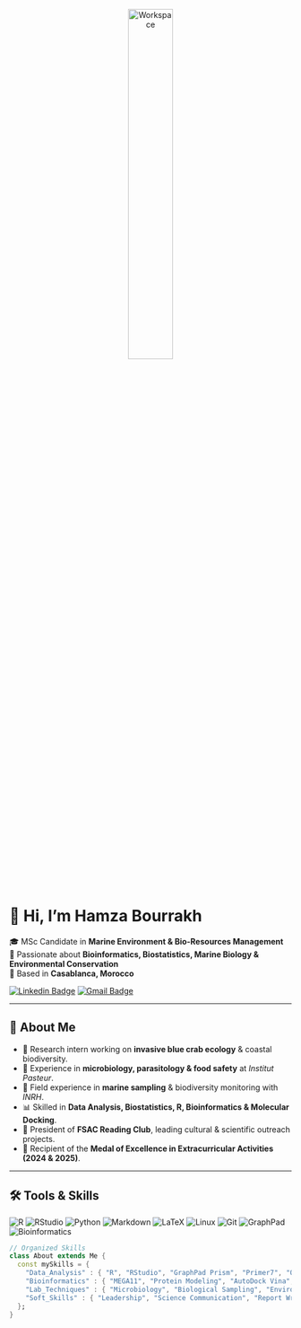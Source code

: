<div align="center" width="50">

<img src="https://github.com/SP-XD/SP-XD/blob/main/images/dev-working_rounded.gif?raw=true" alt="Workspace" width="40%"/><br> 

</div>

# 👋 Hi, I’m **Hamza Bourrakh**

🎓 MSc Candidate in **Marine Environment & Bio-Resources Management**  
🌊 Passionate about **Bioinformatics, Biostatistics, Marine Biology & Environmental Conservation**  
📍 Based in **Casablanca, Morocco**  

[![Linkedin Badge](https://img.shields.io/badge/-Hamza%20Bourrakh-blue?style=flat&logo=Linkedin&logoColor=white)](https://www.linkedin.com/in/bourrakh-hamza/) 
[![Gmail Badge](https://img.shields.io/badge/-hamza%20bourrakh-c14438?style=flat&logo=Gmail&logoColor=white&link=mailto:hamza.bourrakh-etu@etu.univh2c.ma)](mailto:hamza.bourrakh-etu@etu.univh2c.ma)

---

## 🔬 About Me  
- 🦀 Research intern working on **invasive blue crab ecology** & coastal biodiversity.  
- 🧫 Experience in **microbiology, parasitology & food safety** at *Institut Pasteur*.  
- 🐚 Field experience in **marine sampling** & biodiversity monitoring with *INRH*.  
- 📊 Skilled in **Data Analysis, Biostatistics, R, Bioinformatics & Molecular Docking**.  
- 📖 President of **FSAC Reading Club**, leading cultural & scientific outreach projects.  
- 🏅 Recipient of the **Medal of Excellence in Extracurricular Activities (2024 & 2025)**.  

---

## 🛠️ Tools & Skills  

![R](https://img.shields.io/badge/R-276DC3?style=flat&logo=r&logoColor=white)
![RStudio](https://img.shields.io/badge/RStudio-75AADB?style=flat&logo=rstudio&logoColor=white)
![Python](https://img.shields.io/badge/Python-FFD43B?style=flat&logo=python&logoColor=darkgreen)
![Markdown](https://img.shields.io/badge/Markdown-000000?style=flat&logo=markdown&logoColor=white)
![LaTeX](https://img.shields.io/badge/LaTeX-008080?style=flat&logo=latex&logoColor=white)
![Linux](https://img.shields.io/badge/Linux-FCC624?style=flat&logo=linux&logoColor=black)
![Git](https://img.shields.io/badge/GIT-E44C30?style=flat&logo=git&logoColor=white)
![GraphPad](https://img.shields.io/badge/GraphPad_Prism-3776AB?style=flat)
![Bioinformatics](https://img.shields.io/badge/Bioinformatics-green?style=flat)

```dart
// Organized Skills
class About extends Me {
  const mySkills = {
    "Data_Analysis" : { "R", "RStudio", "GraphPad Prism", "Primer7", "ODV" },
    "Bioinformatics" : { "MEGA11", "Protein Modeling", "AutoDock Vina", "PyMOL", "Discovery Studio" },
    "Lab_Techniques" : { "Microbiology", "Biological Sampling", "Environmental Monitoring" },
    "Soft_Skills" : { "Leadership", "Science Communication", "Report Writing" }
  };
}
